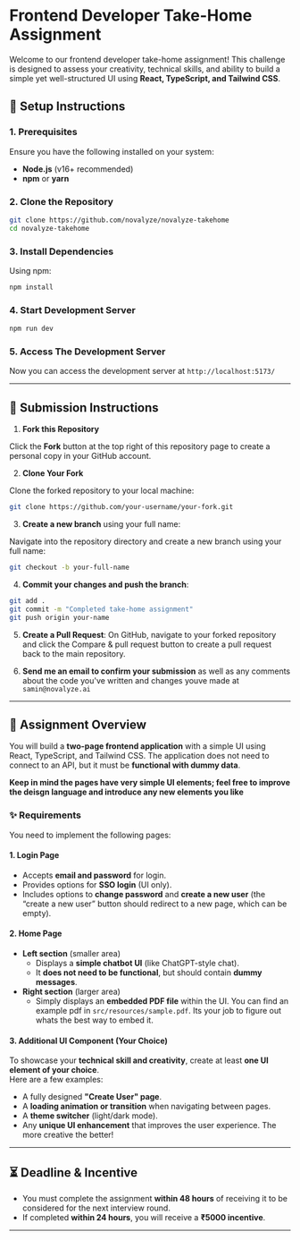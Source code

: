 # Frontend Developer Take-Home Assignment

Welcome to our frontend developer take-home assignment! This challenge is designed to assess your creativity, technical skills, and ability to build a simple yet well-structured UI using **React, TypeScript, and Tailwind CSS**.

## 🚀 Setup Instructions

### **1. Prerequisites**

Ensure you have the following installed on your system:

- **Node.js** (v16+ recommended)
- **npm** or **yarn**

### **2. Clone the Repository**

```sh
git clone https://github.com/novalyze/novalyze-takehome
cd novalyze-takehome
```

### **3. Install Dependencies**

Using npm:

```sh
npm install
```

### **4. Start Development Server**

```sh
npm run dev
```

### **5. Access The Development Server**

Now you can access the development server at `http://localhost:5173/`

---

## 📩 Submission Instructions

1. **Fork this Repository**

Click the **Fork** button at the top right of this repository page to create a personal copy in your GitHub account.

2. **Clone Your Fork**

Clone the forked repository to your local machine:

```sh
git clone https://github.com/your-username/your-fork.git
```

3. **Create a new branch** using your full name:

Navigate into the repository directory and create a new branch using your full name:

```sh
git checkout -b your-full-name
```

4. **Commit your changes and push the branch**:

```sh
git add .
git commit -m "Completed take-home assignment"
git push origin your-name
```

5. **Create a Pull Request**:
   On GitHub, navigate to your forked repository and click the Compare & pull request button to create a pull request back to the main repository.

6. **Send me an email to confirm your submission** as well as any comments about the code you've written and changes youve made at
   `samin@novalyze.ai`

---

## 📌 Assignment Overview

You will build a **two-page frontend application** with a simple UI using React, TypeScript, and Tailwind CSS. The application does not need to connect to an API, but it must be **functional with dummy data**.

**Keep in mind the pages have very simple UI elements; feel free to improve the deisgn language and introduce any new elements you like**

### ✨ Requirements

You need to implement the following pages:

#### **1. Login Page**

- Accepts **email and password** for login.
- Provides options for **SSO login** (UI only).
- Includes options to **change password** and **create a new user** (the “create a new user” button should redirect to a new page, which can be empty).

#### **2. Home Page**

- **Left section** (smaller area)
  - Displays a **simple chatbot UI** (like ChatGPT-style chat).
  - It **does not need to be functional**, but should contain **dummy messages**.
- **Right section** (larger area)
  - Simply displays an **embedded PDF file** within the UI. You can find an example pdf in `src/resources/sample.pdf`. Its your job to figure out whats the best way to embed it.

#### **3. Additional UI Component (Your Choice)**

To showcase your **technical skill and creativity**, create at least **one UI element of your choice**.  
Here are a few examples:

- A fully designed **"Create User" page**.
- A **loading animation or transition** when navigating between pages.
- A **theme switcher** (light/dark mode).
- Any **unique UI enhancement** that improves the user experience. The more creative the better!

---

## ⏳ Deadline & Incentive

- You must complete the assignment **within 48 hours** of receiving it to be considered for the next interview round.
- If completed **within 24 hours**, you will receive a **₹5000 incentive**.

---
